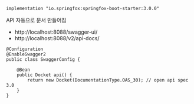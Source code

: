 ```
implementation "io.springfox:springfox-boot-starter:3.0.0"
```

API 자동으로 문서 만들어짐
- http://localhost:8088/swagger-ui/
- http://localhost:8088/v2/api-docs/


```
@Configuration
@EnableSwagger2
public class SwaggerConfig {

    @Bean
    public Docket api() {
        return new Docket(DocumentationType.OAS_30); // open api spec 3.0
    }
}
```
